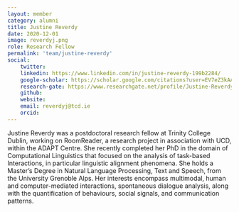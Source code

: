 ```yaml
---
layout: member
category: alumni
title: Justine Reverdy
date: 2020-12-01
image: reverdyj.png
role: Research Fellow
permalink: 'team/justine-reverdy'
social:
    twitter:
    linkedin: https://www.linkedin.com/in/justine-reverdy-199b2284/
    google-scholar: https://scholar.google.com/citations?user=EV7eZ3kAAAAJ&hl=fr
    research-gate: https://www.researchgate.net/profile/Justine-Reverdy
    github:
    website:
    email: reverdyj@tcd.ie
    orcid:
---
```


Justine Reverdy was a postdoctoral research fellow at Trinity College Dublin,
working on RoomReader, a research project in association with UCD, within the
ADAPT Centre. She recently completed her PhD in the domain of Computational
Linguistics that focused on the analysis of task-based Interactions, in
particular linguistic alignment phenomena. She holds a Master’s Degree in
Natural Language Processing, Text and Speech, from the University Grenoble Alps.
Her interests encompass multimodal, human and computer-mediated interactions,
spontaneous dialogue analysis, along with the quantification of behaviours,
social signals, and communication patterns.
